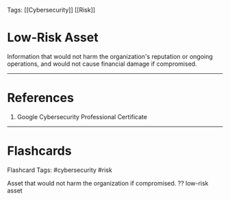Tags: [[Cybersecurity]] [[Risk]]
# Low-Risk Asset

Information that would not harm the organization's reputation or ongoing operations, and would not cause financial damage if compromised.

---
# References

1. Google Cybersecurity Professional Certificate

---
# Flashcards

Flashcard Tags: #cybersecurity #risk

Asset that would not harm the organization if compromised.
??
low-risk asset
<!--SR:!2024-05-13,14,290!2024-05-07,9,250-->